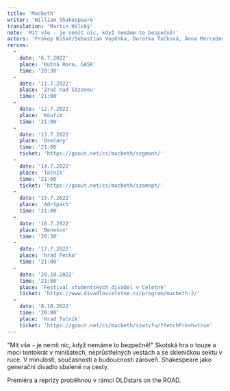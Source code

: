 ```yaml
---
title: 'Macbeth'
writer: 'William Shakespeare'
translation: 'Martin Hilský'
note: 'Mít vše - je nemít nic, když nemáme to bezpečně!'
actors: 'Prokop Košař/Sebastian Vopěnka, Dorotka Tučková, Anna Mercedes Čtvrtníčková, Vilma Vojtíšková, Anna Maria Jarkovská, Theresia Anna Hakenová, Matěj Zahajský, Lukáš Cenker a Jiří Dejl'
reruns:
  -
    date: '6.7.2022'
    place: 'Kutná Hora, GASK'
    time: '20:30'
  -
    date: '11.7.2022'
    place: 'Zruč nad Sázavou'
    time: '21:00'
  -
    date: '12.7.2022'
    place: 'Kouřim'
    time: '21:00'
  - 
    date: '13.7.2022'
    place: 'Osečany'
    time: '21:00'
    ticket: 'https://goout.net/cs/macbeth/szgmant/'
  -
    date: '14.7.2022'
    place: 'Točník'
    time: '21:00'
    ticket: 'https://goout.net/cs/macbeth/szomnpt/'
  -
    date: '15.7.2022'
    place: 'Adršpach'
    time: '21:00'
  -
    date: '16.7.2022' 
    place: 'Benešov'
    time: '20:30'
  -  
    date: '17.7.2022'
    place: 'hrad Pecka'
    time: '21:00'
  -  
    date: '28.10.2022'
    time: '21:00'
    place: 'Festival studentských divadel v Celetné'
    ticket: 'https://www.divadlovceletne.cz/program/macbeth-2/'
  -  
    date: '8.10.2022'
    time: '20:00'
    place: 'Hrad Točník'
    ticket: 'https://goout.net/cs/macbeth/szwtvfu/?fetchFresh=true'
---
```

"Mít vše - je nemít nic, když nemáme to bezpečně!"
Skotská hra o touze a moci tentokrát v minišatech, neprůstřelných vestách a se skleničkou sektu v ruce. V minulosti, současnosti a budoucnosti zároveň. Shakespeare jako generační divadlo sbalené na cesty.

Premiéra a reprízy proběhnou v rámci OLDstars on the ROAD.
